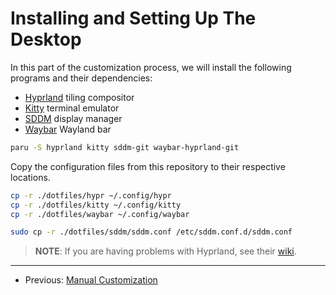 # Installing and Setting Up The Desktop

In this part of the customization process, we will install
the following programs and their dependencies:

- [Hyprland](https://hyprland.org/) tiling compositor
- [Kitty](https://sw.kovidgoyal.net/kitty/) terminal emulator
- [SDDM](https://github.com/sddm/sddm/) display manager
- [Waybar](https://github.com/Alexays/Waybar) Wayland bar

```bash
paru -S hyprland kitty sddm-git waybar-hyprland-git
```

Copy the configuration files from this repository to their
respective locations.

```bash
cp -r ./dotfiles/hypr ~/.config/hypr
cp -r ./dotfiles/kitty ~/.config/kitty
cp -r ./dotfiles/waybar ~/.config/waybar

sudo cp -r ./dotfiles/sddm/sddm.conf /etc/sddm.conf.d/sddm.conf
```

> **NOTE**: If you are having problems with Hyprland, see their
> [wiki](https://wiki.hyprland.org/Crashes-and-Bugs/).

---

- Previous: [Manual Customization](./manual_customization.md)
